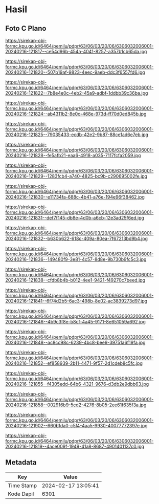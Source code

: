 # Hasil

## Foto C Plano

https://sirekap-obj-formc.kpu.go.id/6464/pemilu/pdpr/63/06/03/20/06/6306032006001-20240216-121817--ce54d96b-454a-4041-8257-a357b1cb65da.jpg

https://sirekap-obj-formc.kpu.go.id/6464/pemilu/pdpr/63/06/03/20/06/6306032006001-20240216-121820--507b19af-9823-4eec-9aeb-ddc3f6557fd6.jpg

https://sirekap-obj-formc.kpu.go.id/6464/pemilu/pdpr/63/06/03/20/06/6306032006001-20240216-121822--7b8e4e0c-4eb2-45a9-adbf-1ddbb39c36ba.jpg

https://sirekap-obj-formc.kpu.go.id/6464/pemilu/pdpr/63/06/03/20/06/6306032006001-20240216-121824--ab4311b2-8e0c-468e-973d-ff70d0ed845b.jpg

https://sirekap-obj-formc.kpu.go.id/6464/pemilu/pdpr/63/06/03/20/06/6306032006001-20240216-121825--79035433-ecdb-42e2-9b87-88ce1ad6e7eb.jpg

https://sirekap-obj-formc.kpu.go.id/6464/pemilu/pdpr/63/06/03/20/06/6306032006001-20240216-121828--fe5afb21-eaa6-4918-a035-7117fcfa2059.jpg

https://sirekap-obj-formc.kpu.go.id/6464/pemilu/pdpr/63/06/03/20/06/6306032006001-20240216-121829--1283fcb4-a740-4825-bc9b-c290695002fe.jpg

https://sirekap-obj-formc.kpu.go.id/6464/pemilu/pdpr/63/06/03/20/06/6306032006001-20240216-121830--e11734fa-688c-4b41-a76e-194e96f38462.jpg

https://sirekap-obj-formc.kpu.go.id/6464/pemilu/pdpr/63/06/03/20/06/6306032006001-20240216-121831--def7f145-db8e-4d0b-a6cb-12e3ad25f6ed.jpg

https://sirekap-obj-formc.kpu.go.id/6464/pemilu/pdpr/63/06/03/20/06/6306032006001-20240216-121832--b630b622-618c-409a-80ea-7f67213bd9b4.jpg

https://sirekap-obj-formc.kpu.go.id/6464/pemilu/pdpr/63/06/03/20/06/6306032006001-20240216-121836--149480f9-3e81-4c57-8d8e-9b730b9fc5c3.jpg

https://sirekap-obj-formc.kpu.go.id/6464/pemilu/pdpr/63/06/03/20/06/6306032006001-20240216-121838--cfdb8b4b-b012-4ee1-9421-f49270c7beed.jpg

https://sirekap-obj-formc.kpu.go.id/6464/pemilu/pdpr/63/06/03/20/06/6306032006001-20240216-121841--6f74d2b5-6ac3-498b-8e02-ac3839273d97.jpg

https://sirekap-obj-formc.kpu.go.id/6464/pemilu/pdpr/63/06/03/20/06/6306032006001-20240216-121846--4b9c3f8e-b8cf-4a45-9171-8e651059a692.jpg

https://sirekap-obj-formc.kpu.go.id/6464/pemilu/pdpr/63/06/03/20/06/6306032006001-20240216-121848--ac8cc98c-6239-4bc8-bee9-39751a6f19fa.jpg

https://sirekap-obj-formc.kpu.go.id/6464/pemilu/pdpr/63/06/03/20/06/6306032006001-20240216-121852--ef858939-2b11-4471-9f57-2d1cdeb8c5fc.jpg

https://sirekap-obj-formc.kpu.go.id/6464/pemilu/pdpr/63/06/03/20/06/6306032006001-20240216-121855--f4305edd-64b6-4321-9676-d3db2e9dbb63.jpg

https://sirekap-obj-formc.kpu.go.id/6464/pemilu/pdpr/63/06/03/20/06/6306032006001-20240216-121858--002916b9-5cd2-4276-8b05-2ee61f635f3a.jpg

https://sirekap-obj-formc.kpu.go.id/6464/pemilu/pdpr/63/06/03/20/06/6306032006001-20240216-121902--660b1da0-c5f4-4aa5-9930-40077772397e.jpg

https://sirekap-obj-formc.kpu.go.id/6464/pemilu/pdpr/63/06/03/20/06/6306032006001-20240216-121819--4ace009f-1949-41a8-8687-4901401137c0.jpg


## Metadata

| Key        | Value               |
| ---------- | ------------------- |
| Time Stamp | 2024-02-17 13:05:41 |
| Kode Dapil | 6301                |



